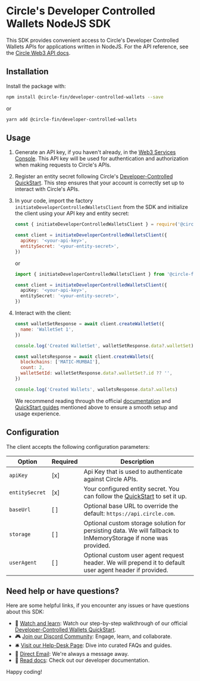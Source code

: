 # Circle's Developer Controlled Wallets NodeJS SDK

This SDK provides convenient access to Circle's Developer Controlled Wallets APIs for applications written in NodeJS. For the API reference, see the [Circle Web3 API docs](https://developers.circle.com/w3s/reference).

## Installation

Install the package with:

```sh
npm install @circle-fin/developer-controlled-wallets --save
```

or

```sh
yarn add @circle-fin/developer-controlled-wallets
```

## Usage

1. Generate an API key, if you haven't already, in the [Web3 Services Console](https://console.circle.com/api-keys). This API key will be used for authentication and authorization when making requests to Circle's APIs.

2. Register an entity secret following Circle's [Developer-Controlled QuickStart](https://learn.circle.com/quickstarts/dev-controlled-wallets). This step ensures that your account is correctly set up to interact with Circle's APIs.

3. In your code, import the factory `initiateDeveloperControlledWalletsClient` from the SDK and initialize the client using your API key and entity secret:

   ```javascript
   const { initiateDeveloperControlledWalletsClient } = require('@circle-fin/developer-controlled-wallets')

   const client = initiateDeveloperControlledWalletsClient({
     apiKey: '<your-api-key>',
     entitySecret: '<your-entity-secret>',
   })
   ```

   or

   ```typescript
   import { initiateDeveloperControlledWalletsClient } from '@circle-fin/developer-controlled-wallets'

   const client = initiateDeveloperControlledWalletsClient({
     apiKey: '<your-api-key>',
     entitySecret: '<your-entity-secret>',
   })
   ```

4. Interact with the client:

   ```javascript
   const walletSetResponse = await client.createWalletSet({
     name: 'WalletSet 1',
   })

   console.log('Created WalletSet', walletSetResponse.data?.walletSet)

   const walletsResponse = await client.createWallets({
     blockchains: ['MATIC-MUMBAI'],
     count: 2,
     walletSetId: walletSetResponse.data?.walletSet?.id ?? '',
   })

   console.log('Created Wallets', walletsResponse.data?.wallets)
   ```

   We recommend reading through the official [documentation](https://developers.circle.com/w3s) and [QuickStart guides](https://learn.circle.com) mentioned above to ensure a smooth setup and usage experience.

## Configuration

The client accepts the following configuration parameters:

| Option         | Required     | Description                                                                                                     |
| -------------- | ----------- | --------------------------------------------------------------------------------------------------------------- |
| `apiKey`       |      [x]       | Api Key that is used to authenticate against Circle APIs.                                                       |
| `entitySecret` |      [x]       | Your configured entity secret. You can follow the [QuickStart](https://learn.circle.com/quickstarts/dev-controlled-wallets/generate-entity-secret) to set it up.                                                                                  |
| `baseUrl` | [ ]      | Optional base URL to override the default: `https://api.circle.com`. |
| `storage`      | [ ] | Optional custom storage solution for persisting data. We will fallback to InMemoryStorage if none was provided. |
| `userAgent` | [ ]      | Optional custom user agent request header. We will prepend it to default user agent header if provided. |

## Need help or have questions?

Here are some helpful links, if you encounter any issues or have questions about this SDK:

- 🎥 [Watch and learn](https://www.youtube.com/watch?v=17hOaMNf87s&list=PLoJwRn8qrG26yB_Y5uLpamwzp1onYMe7O): Watch our step-by-step walkthrough of our official [Developer-Controlled Wallets QuickStart](https://learn.circle.com/quickstarts/dev-controlled-wallets).
- 🎮 [Join our Discord Community](https://discord.com/invite/buildoncircle): Engage, learn, and collaborate.
- 🛎 [Visit our Help-Desk Page](https://support.usdc.circle.com/hc/en-us/p/contactus?_gl=1*1va6vat*_ga*MTAyNTA0NTQ2NC4xNjk5NTYyMjgx*_ga_GJDVPCQNRV*MTcwMDQ5Mzg3Ny4xNC4xLjE3MDA0OTM4ODQuNTMuMC4w): Dive into curated FAQs and guides.
- 📧 [Direct Email](mailto:customer-support@circle.com): We're always a message away.
- 📖 [Read docs](https://developers.circle.com/w3s/docs?_gl=1*15ozb5b*_ga*MTAyNTA0NTQ2NC4xNjk5NTYyMjgx*_ga_GJDVPCQNRV*MTcwMDQ5Mzg3Ny4xNC4xLjE3MDA0OTM4ODQuNTMuMC4w): Check out our developer documentation.

Happy coding!
